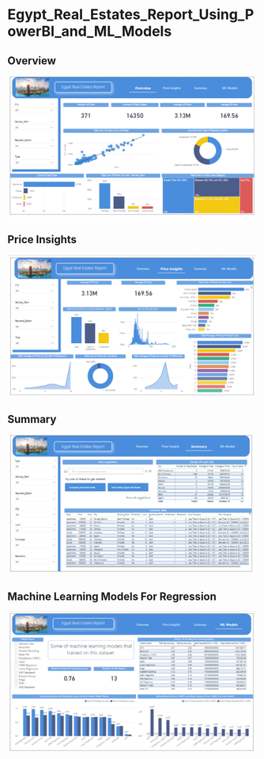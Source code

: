 # Egypt_Real_Estates_Report_Using_PowerBI_and_ML_Models

## Overview 
![Real Estate Page 1.png](https://github.com/Sameh20200218AI/Egypt_Real_Estates_Report_Using_PowerBI_and_ML_Models/blob/main/Real%20Estate%20Page%201.png)

## Price Insights
![Real Estate Page 2.png](https://github.com/Sameh20200218AI/Egypt_Real_Estates_Report_Using_PowerBI_and_ML_Models/blob/main/Real%20Estate%20Page%202.png)

## Summary
![Real Estate Page 3.png](https://github.com/Sameh20200218AI/Egypt_Real_Estates_Report_Using_PowerBI_and_ML_Models/blob/main/Real%20Estate%20Page%203.png)

## Machine Learning Models For Regression
![Real Estate Page 4.png](https://github.com/Sameh20200218AI/Egypt_Real_Estates_Report_Using_PowerBI_and_ML_Models/blob/main/Real%20Estate%20Page%204.png)
